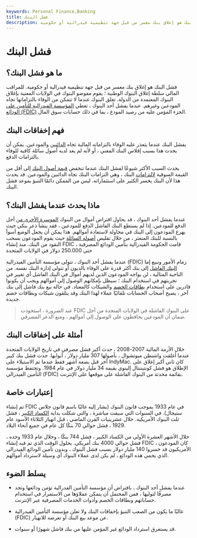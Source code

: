 ```yaml
---
keywords: Personal Finance,Banking
title: فشل البنك
description: فشل البنك هو إغلاق بنك معسر من قبل جهة تنظيمية فيدرالية أو حكومية.
---
```


# فشل البنك
## ما هو فشل البنك؟

فشل البنك هو إغلاق بنك معسر من قبل جهة تنظيمية فيدرالية أو حكومية. للمراقب المالي سلطة إغلاق البنوك الوطنية ؛ يقوم مفوضو البنوك في الولايات المعنية بإغلاق البنوك المعتمدة من الدولة. تغلق البنوك عندما لا تتمكن من الوفاء بالتزاماتها تجاه المودعين وغيرهم. عندما يفشل أحد البنوك ، تغطي [المؤسسة الفيدرالية للتأمين على الودائع (FDIC)](/fdic) الجزء المؤمن عليه من رصيد المودع ، بما في ذلك حسابات سوق المال.

## فهم إخفاقات البنك

يفشل البنك عندما يتعذر عليه الوفاء بالتزاماته المالية تجاه [الدائنين](/creditor) والمودعين. يمكن أن يحدث هذا بسبب إفلاس البنك المعني ، أو لأنه لم يعد لديه أصول سائلة كافية للوفاء بالتزامات الدفع.

يحدث السبب الأكثر شيوعًا لفشل البنك عندما تنخفض [قيمة أصول البنك](/asset) إلى أقل من القيمة السوقية [لالتزامات](/total-liabilities) البنك ، وهي التزامات البنك تجاه الدائنين والمودعين. قد يحدث هذا لأن البنك يخسر الكثير على استثماراته. ليس من الممكن دائمًا التنبؤ بموعد فشل البنك.

## ماذا يحدث عندما يفشل البنك؟

عندما يفشل أحد البنوك ، قد يحاول اقتراض أموال من البنوك [الموسرة الأخرى من](/solvency) أجل الدفع للمودعين. إذا لم يستطع البنك الفاشل الدفع للمودعين ، فقد ينشأ ذعر بنكي حيث يهرع المودعون إلى البنك في محاولة لاستعادة أموالهم. هذا يمكن أن يجعل الوضع أسوأ بالنسبة للبنك المتعثر ، من خلال تقليص [أصوله السائلة](/liquidasset) حيث يقوم المودعون بسحب النقود من البنك. منذ إنشاء FDIC ، قامت الحكومة الفيدرالية بتأمين الودائع المصرفية حتى 250.000 دولار في الولايات المتحدة

عندما يفشل أحد البنوك ، تتولى مؤسسة التأمين الفيدرالية (FDIC) زمام الأمور وتبيع إما [البنك الفاشل](/bank) إلى بنك أكثر قدرة على الوفاء بالديون أو تتولى إدارة البنك نفسه. من الناحية المثالية ، لن يواجه المودعون الذين لديهم أموال في البنك الفاشل أي تغيير في تجربتهم في استخدام البنك ؛ سيظل بإمكانهم الوصول إلى أموالهم ويجب أن يكونوا قادرين على استخدام [بطاقات الخصم](/debitcard) والشيكات كالمعتاد. في حالة بيع بنك فاشل إلى بنك آخر ، يصبح أصحاب الحسابات تلقائيًا عملاء لهذا البنك وقد يتلقون شيكات وبطاقات خصم جديدة.

> عند الضرورة ، استحوذت FDIC على البنوك الفاشلة في الولايات المتحدة من أجل ضمان أن المودعين يحافظون على الوصول إلى أموالهم ، ومنع الذعر المصرفي.

>

## أمثلة على إخفاقات البنك

خلال الأزمة المالية 2007-2008 ، حدث أكبر فشل مصرفي في تاريخ الولايات المتحدة عندما أغلقت واشنطن ميوتشوال ، بأصولها 307 مليار دولار ، أبوابها. حدث فشل بنك كبير آخر قبل بضعة أشهر فقط عندما تم الاستيلاء على IndyMac. كان ثاني أكبر إغلاق على الإطلاق هو فشل كونتيننتال إلينوي بقيمة 34 مليار دولار في عام 1984. وتحتفظ مؤسسة التأمين الفيدرالي (FDIC) بقائمة محدثة من البنوك الفاشلة على موقعها على الإنترنت.

## إعتبارات خاصة

تم إنشاء FDIC في عام 1933 بموجب قانون البنوك (يشار إليه غالبًا باسم قانون جلاس ستيجال). في السنوات التي سبقت مباشرة ، والتي شكلت بداية [الكساد الكبير](/great_depression) ، فشل ثلث البنوك الأمريكية. خلال عشرينيات القرن الماضي ، قبل انهيار الثلاثاء الأسود عام 1929 ، فشل حوالي 70 بنكًا كل عام في جميع أنحاء البلاد.

خلال الأشهر العشرة الأولى من الكساد الكبير ، فشل 744 بنكًا ، وخلال عام 1933 وحده ، فشل حوالي 4000 بنك أمريكي. بحلول الوقت الذي تم فيه إنشاء FDIC ، كان المودعون الأمريكيون قد خسروا 140 مليار دولار بسبب فشل البنوك ، وبدون تأمين الودائع الفيدرالي الذي يحمي هذه الودائع ، لم يكن لدى عملاء البنوك أي وسيلة لاسترداد أموالهم.

## يسلط الضوء

- عندما يفشل أحد البنوك ، بافتراض أن مؤسسة التأمين الفدرالية تؤمن ودائعها وتجد مصرفًا لتوليها ، فمن المحتمل أن يتمكن عملاؤها من الاستمرار في استخدام حساباتهم وبطاقات الخصم وأدوات الخدمات المصرفية عبر الإنترنت.

- غالبًا ما يكون من الصعب التنبؤ بإخفاقات البنك ولا تعلن مؤسسة التأمين الفيدرالية (FDIC) عن موعد بيع البنك أو تعرضه للانهيار.

- قد يستغرق استرداد الودائع غير المؤمن عليها من بنك فاشل شهورًا أو سنوات.

